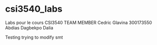 # csi3540_labs
Labs pour le cours CSI3540
TEAM MEMBER 
Cedric Glavina 300173550
Abdias Dagbekpo 
Dalia 

Testing trying to modify smt

